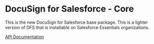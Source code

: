 # DocuSign for Salesforce - Core

This is the new DocuSign for Salesforce base package. This is a lighter version of DFS that is installable on Salesforce Essentials organizations.

[API Documentation](https://github.docusignhq.com/pages/Integrations/SalesforceCore/SfApexDocs/index.html)
